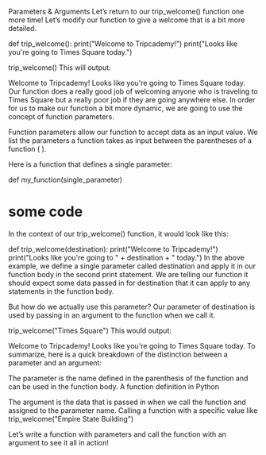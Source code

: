 Parameters & Arguments
Let’s return to our trip_welcome() function one more time! Let’s modify our function to give a welcome that is a bit more detailed.

def trip_welcome():
  print("Welcome to Tripcademy!")
  print("Looks like you're going to Times Square today.")

trip_welcome()
This will output:

Welcome to Tripcademy!
Looks like you're going to Times Square today.
Our function does a really good job of welcoming anyone who is traveling to Times Square but a really poor job if they are going anywhere else. In order for us to make our function a bit more dynamic, we are going to use the concept of function parameters.

Function parameters allow our function to accept data as an input value. We list the parameters a function takes as input between the parentheses of a function ( ).

Here is a function that defines a single parameter:

def my_function(single_parameter)
  # some code
In the context of our trip_welcome() function, it would look like this:

def trip_welcome(destination):
  print("Welcome to Tripcademy!")
  print("Looks like you're going to " + destination + " today.")
In the above example, we define a single parameter called destination and apply it in our function body in the second print statement. We are telling our function it should expect some data passed in for destination that it can apply to any statements in the function body.

But how do we actually use this parameter? Our parameter of destination is used by passing in an argument to the function when we call it.

trip_welcome("Times Square")
This would output:

Welcome to Tripcademy!
Looks like you're going to Times Square today.
To summarize, here is a quick breakdown of the distinction between a parameter and an argument:

The parameter is the name defined in the parenthesis of the function and can be used in the function body.
A function definition in Python

The argument is the data that is passed in when we call the function and assigned to the parameter name.
Calling a function with a specific value like trip_welcome("Empire State Building")

Let’s write a function with parameters and call the function with an argument to see it all in action!
